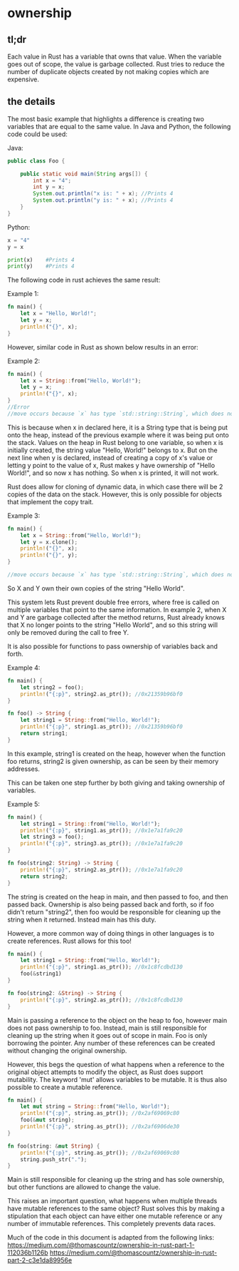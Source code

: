 # ownership

## tl;dr

Each value in Rust has a variable that owns that value. When the variable goes out of scope, the value is garbage collected. Rust tries to reduce the number of duplicate objects created by not making copies which are expensive. 


## the details

The most basic example that highlights a difference is creating two variables that are equal to the same value. In Java and Python, the following code could be used:

Java:
```java
public class Foo {

    public static void main(String args[]) {
        int x = "4";
        int y = x;
        System.out.println("x is: " + x); //Prints 4
        System.out.println("y is: " + x); //Prints 4
    }
}
```

Python:
```python
x = "4"
y = x

print(x)    #Prints 4
print(y)    #Prints 4
```

The following code in rust achieves the same result:

Example 1:
```rust
fn main() {
    let x = "Hello, World!";
    let y = x;
    println!("{}", x);
}
```

However, similar code in Rust as shown below results in an error:

Example 2:
```rust
fn main() {
    let x = String::from("Hello, World!");
    let y = x;
    println!("{}", x);
}
//Error
//move occurs because `x` has type `std::string::String`, which does not implement the `Copy` trait
```

This is because when x in declared here, it is a String type that is being put onto the heap, instead of the previous example where it was being put onto the stack. Values on the heap in Rust belong to one variable, so when x is initially created, the string value "Hello, World!" belongs to x. But on the next line when y is declared, instead of creating a copy of x's value or letting y point to the value of x, Rust makes y have ownership of "Hello World!", and so now x has nothing. So when x is printed, it will not work. 

Rust does allow for cloning of dynamic data, in which case there will be 2 copies of the data on the stack. However, this is only possible for objects that implement the copy trait.

Example 3:
```rust
fn main() {
    let x = String::from("Hello, World!");
    let y = x.clone();
    println!("{}", x);
    println!("{}", y);
}

//move occurs because `x` has type `std::string::String`, which does not implement the `Copy` trait
```

So X and Y own their own copies of the string "Hello World". 

This system lets Rust prevent double free errors, where free is called on multiple variables that point to the same information. In example 2, when X and Y are garbage collected after the method returns, Rust already knows that X no longer points to the string "Hello World", and so this string will only be removed during the call to free Y. 

It is also possible for functions to pass ownership of variables back and forth. 

Example 4:
```rust 
fn main() {
    let string2 = foo();
    println!("{:p}", string2.as_ptr()); //0x21359b96bf0
}

fn foo() -> String {
    let string1 = String::from("Hello, World!");
    println!("{:p}", string1.as_ptr()); //0x21359b96bf0
    return string1;
}
```

In this example, string1 is created on the heap, however when the function foo returns, string2 is given ownership, as can be seen by their memory addresses. 

This can be taken one step further by both giving and taking ownership of variables. 

Example 5:

```rust 
fn main() {
    let string1 = String::from("Hello, World!");
    println!("{:p}", string1.as_ptr()); //0x1e7a1fa9c20
    let string3 = foo();
    println!("{:p}", string3.as_ptr()); //0x1e7a1fa9c20
}

fn foo(string2: String) -> String {
    println!("{:p}", string2.as_ptr()); //0x1e7a1fa9c20
    return string2;
}
```

The string is created on the heap in main, and then passed to foo, and then passed back. Ownership is also being passed back and forth, so if foo didn't return "string2", then foo would be responsible for cleaning up the string when it returned. Instead main has this duty. 

However, a more common way of doing things in other languages is to create references. Rust allows for this too!

```rust 
fn main() {
    let string1 = String::from("Hello, World!");
    println!("{:p}", string1.as_ptr()); //0x1c8fcdbd130
    foo(&string1)
}

fn foo(string2: &String) -> String {
    println!("{:p}", string2.as_ptr()); //0x1c8fcdbd130
}
```

Main is passing a reference to the object on the heap to foo, however main does not pass ownership to foo. Instead, main is still responsible for cleaning up the string when it goes out of scope in main. Foo is only borrowing the pointer. Any number of these references can be created without changing the original ownership. 

However, this begs the question of what happens when a reference to the original object attempts to modify the object, as Rust does support mutability. The keyword 'mut' allows variables to be mutable. It is thus also possible to create a mutable reference. 

```rust
fn main() {
    let mut string = String::from("Hello, World!");
    println!("{:p}", string.as_ptr()); //0x2af69069c80
    foo(&mut string);
    println!("{:p}", string.as_ptr()); //0x2af6906de30
}

fn foo(string: &mut String) {
    println!("{:p}", string.as_ptr()); //0x2af69069c80
    string.push_str(".");
}
```

Main is still responsible for cleaning up the string and has sole ownership, but other functions are allowed to change the value. 

This raises an important question, what happens when multiple threads have mutable references to the same object? Rust solves this by making a stipulation that each object can have either one mutable reference or any number of immutable references. This completely prevents data races. 


Much of the code in this document is adapted from the following links:
https://medium.com/@thomascountz/ownership-in-rust-part-1-112036b1126b
https://medium.com/@thomascountz/ownership-in-rust-part-2-c3e1da89956e
